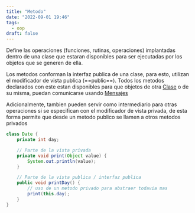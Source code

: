 ```yaml
---
title: "Metodo"
date: "2022-09-01 19:46"
tags: 
  - oop
draft: false
---
```

Define las operaciones (funciones, rutinas, operaciones) implantadas dentro de una clase que estaran disponibles para ser ejecutadas por los objetos que se generen de ella.

Los metodos conforman la interfaz publica de una clase, para esto, utilizan el modificador de vista publica (==public==). Todos los metodos declarados con este estan disponibles para que objetos de otra [Clase](notes/Clase.md) o de su misma, puedan comunicarse usando [Mensajes](notes/Mensajes.md)

Adicionalmente, tambien pueden servir como intermediario para otras operaciones si se especifican con el modificador de vista privada, de esta forma permite que desde un metodo publico se llamen a otros metodos privados

```Java {title="Date.java"}
class Date {
	private int day;

	// Parte de la vista privada
	private void print(Object value) {
		System.out.println(value);
	}

	// Parte de la vista publica / interfaz publica
	public void printDay() {
		// uso de un metodo privado para abstraer todavia mas
		print(this.day);
	}
}
```
